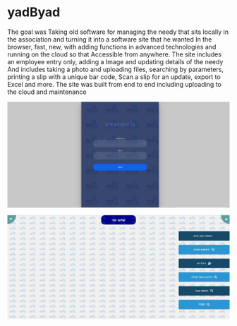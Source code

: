 # yadByad

<p> The goal was Taking old software for managing the needy that sits locally in the association and turning it into a software site that he wanted
In the browser, fast, new, with adding functions in advanced technologies and running on the cloud so that
Accessible from anywhere. The site includes an employee entry only, adding a Image and updating details of the needy
And includes taking a photo and uploading files, searching by parameters, printing a slip with a unique bar code,
Scan a slip for an update, export to Excel and more. The site was built from end to end including uploading to the cloud and maintenance </p>


![Test Image 3](/server/img/3.png)


![Test Image 3](/server/img/4.png)
